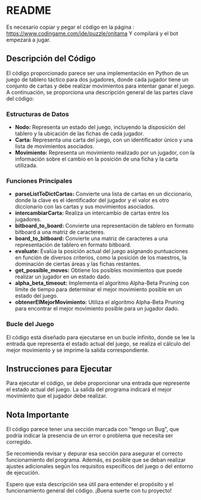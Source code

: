 # README

Es necesario copiar y pegar el código en la página : https://www.codingame.com/ide/puzzle/onitama
Y compilará y el bot empezará a jugar.

## Descripción del Código

El código proporcionado parece ser una implementación en Python de un juego de tablero táctico para dos jugadores, donde cada jugador tiene un conjunto de cartas y debe realizar movimientos para intentar ganar el juego. A continuación, se proporciona una descripción general de las partes clave del código:

### Estructuras de Datos
- **Nodo:** Representa un estado del juego, incluyendo la disposición del tablero y la ubicación de las fichas de cada jugador.
- **Carta:** Representa una carta del juego, con un identificador único y una lista de movimientos asociados.
- **Movimiento:** Representa un movimiento realizado por un jugador, con la información sobre el cambio en la posición de una ficha y la carta utilizada.

### Funciones Principales
- **parseListToDictCartas:** Convierte una lista de cartas en un diccionario, donde la clave es el identificador del jugador y el valor es otro diccionario con las cartas y sus movimientos asociados.
- **intercambiarCarta:** Realiza un intercambio de cartas entre los jugadores.
- **bitboard_to_board:** Convierte una representación de tablero en formato bitboard a una matriz de caracteres.
- **board_to_bitboard:** Convierte una matriz de caracteres a una representación de tablero en formato bitboard.
- **evaluate:** Evalúa la posición actual del juego asignando puntuaciones en función de diversos criterios, como la posición de los maestros, la dominación de ciertas áreas y las fichas restantes.
- **get_possible_moves:** Obtiene los posibles movimientos que puede realizar un jugador en un estado dado.
- **alpha_beta_timeout:** Implementa el algoritmo Alpha-Beta Pruning con límite de tiempo para determinar el mejor movimiento posible en un estado del juego.
- **obtenerElMejorMovimiento:** Utiliza el algoritmo Alpha-Beta Pruning para encontrar el mejor movimiento posible para un jugador dado.

### Bucle del Juego
El código está diseñado para ejecutarse en un bucle infinito, donde se lee la entrada que representa el estado actual del juego, se realiza el cálculo del mejor movimiento y se imprime la salida correspondiente.

## Instrucciones para Ejecutar
Para ejecutar el código, se debe proporcionar una entrada que represente el estado actual del juego. La salida del programa indicará el mejor movimiento que el jugador debe realizar.

## Nota Importante
El código parece tener una sección marcada con "tengo un Bug", que podría indicar la presencia de un error o problema que necesita ser corregido.

Se recomienda revisar y depurar esa sección para asegurar el correcto funcionamiento del programa. Además, es posible que se deban realizar ajustes adicionales según los requisitos específicos del juego o del entorno de ejecución.

Espero que esta descripción sea útil para entender el propósito y el funcionamiento general del código. ¡Buena suerte con tu proyecto!
